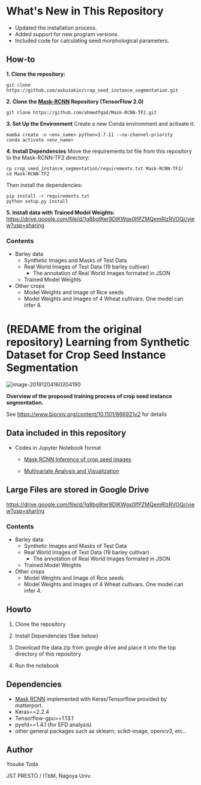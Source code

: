 # What's New in This Repository
* Updated the installation process.
* Added support for new program versions.
* Included code for calculating seed morphological parameters.

## How-to
**1. Clone the repository:**
  ```
  git clone https://github.com/axkusakin/crop_seed_instance_segmentation.git
  ```
**2. Clone the [Mask-RCNN](https://github.com/ahmedfgad/Mask-RCNN-TF2) Repository (TensorFlow 2.0)**
  ```
  git clone https://github.com/ahmedfgad/Mask-RCNN-TF2.git
  ```
**3. Set Up the Environment**
  Create a new Conda environment and activate it:
  ```
  mamba create -n <env_name> python=3.7.11 --no-channel-priority
  conda activate <env_name>
  ```
**4. Install Dependencies**
  Move the requirements.txt file from this repository to the Mask-RCNN-TF2 directory:
  ```
  cp crop_seed_instance_segmentation/requirements.txt Mask-RCNN-TF2/
  cd Mask-RCNN-TF2
  ```
  Then install the dependencies:
  ```
  pip install -r requirements.txt
  python setup.py install
  ```
**5. Install data with Trained Model Weights:**
https://drive.google.com/file/d/1g8bg9ter9DlKWgs0lfPZMQemRlzRVOQr/view?usp=sharing


### Contents

- Barley data
  - Synthetic Images and Masks of Test Data
  - Real World Images of Test Data (19 barley cultivar)
    - The annotation of Real World Images formated in JSON
  - Trained Model Weights
- Other crops
  - Model Weights and Image of Rice seeds
  - Model Weights and Images of 4 Wheat cultivars. One model can infer 4.


# (REDAME from the original repository) Learning from Synthetic Dataset for Crop Seed Instance Segmentation

![image-20191204160204190](README.assets/image-20191204160204190.png)

**Overview of the proposed training process of crop seed instance segmentation.**



See https://www.biorxiv.org/content/10.1101/866921v2 for details



## Data included in this repository

- Codes in Jupyter Notebook format

  - [Mask RCNN Inference of crop seed images](./Mask_RCNN.ipynb)

  - [Multivariate Analysis and Visualization](multivariate_analysis.ipynb)

    

## Large Files are stored in Google Drive

https://drive.google.com/file/d/1g8bg9ter9DlKWgs0lfPZMQemRlzRVOQr/view?usp=sharing



### Contents

- Barley data
  - Synthetic Images and Masks of Test Data
  - Real World Images of Test Data (19 barley cultivar)
    - The annotation of Real World Images formated in JSON
  - Trained Model Weights
- Other crops
  - Model Weights and Image of Rice seeds
  - Model Weights and Images of 4 Wheat cultivars. One model can infer 4.



## Howto

1. Clone the repository

2. Install Dependencies (See below)

3. Download the data.zip from google drive and place it into the top directory of this repository

4. Run the notebook



## Dependencies

- [Mask RCNN](https://github.com/matterport/Mask_RCNN) implemented with Keras/Tensorflow provided by matterport.
- Keras==2.2.4
- Tensorflow-gpu==1.13.1
- pyefd==1.4.1 (for EFD analysis)
- other general packages such as sklearn, scikit-image, opencv3, etc..



## Author

Yosuke Toda

JST PRESTO / ITbM, Nagoya Univ.

